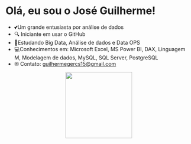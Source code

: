 # Olá, eu sou o José Guilherme!

- 💕Um grande entusiasta por análise de dados
- 🔍 Iniciante em usar o GitHub
- 🚀Estudando Big Data, Análise de dados e Data OPS
- 💻Conhecimentos em: Microsoft Excel, MS Power BI, DAX, Linguagem M, Modelagem de dados, MySQL, SQL Server, PostgreSQL
- ✉ Contato: guilhermegercs15@gmail.com



<div align="center">
  <a href="https://github.com/jguilhermeex">
  <img height="180em" src="https://github-readme-stats.vercel.app/api?username=jguilhermeex&show_icons=true&theme=gradient&include_all_commits=true&count_private=true"/>




